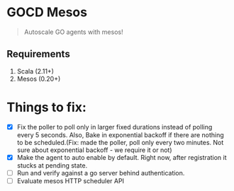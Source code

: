 GOCD Mesos
==========


> Autoscale GO agents with mesos!


Requirements
------------

1. Scala (2.11+)
2. Mesos (0.20+)


Things to fix:
=============

- [x] Fix the poller to poll only in larger fixed durations instead of polling every 5 seconds. Also, Bake in exponential backoff if there are nothing to be scheduled.(Fix: made the poller, poll only every two minutes. Not sure about exponential backoff - we require it or not)
- [x] Make the agent to auto enable by default. Right now, after registration it stucks at pending state.
- [ ] Run and verify against a go server behind authentication.
- [ ] Evaluate mesos HTTP scheduler API
